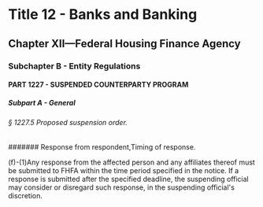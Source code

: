 
# Title 12 - Banks and Banking
## Chapter XII—Federal Housing Finance Agency
### Subchapter B - Entity Regulations
#### PART 1227 - SUSPENDED COUNTERPARTY PROGRAM
##### Subpart A - General
###### § 1227.5 Proposed suspension order.
####### Response from respondent,Timing of response.

(f)-(1)Any response from the affected person and any affiliates thereof must be submitted to FHFA within the time period specified in the notice. If a response is submitted after the specified deadline, the suspending official may consider or disregard such response, in the suspending official's discretion.
